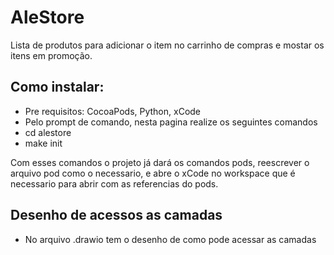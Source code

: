 # AleStore
Lista de produtos para adicionar o item no carrinho de compras e mostar os itens em promoção.

## Como instalar:
- Pre requisitos: CocoaPods, Python, xCode
- Pelo prompt de comando, nesta pagina realize os seguintes comandos
- cd alestore
- make init

Com esses comandos o projeto já dará os comandos pods, reescrever o arquivo pod como o necessario, e abre o xCode no workspace que é necessario para abrir com as referencias do pods.

## Desenho de acessos as camadas

 - No arquivo .drawio tem o desenho de como pode acessar as camadas 
